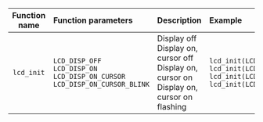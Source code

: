 | **Function name** | **Function parameters** | **Description** | **Example** |
|:-:|:--|:--|:--|
| `lcd_init` | `LCD_DISP_OFF` <br /> `LCD_DISP_ON` <br /> `LCD_DISP_ON_CURSOR` <br /> `LCD_DISP_ON_CURSOR_BLINK` |   Display off <br /> Display on, cursor off <br /> Display on, cursor on <br /> Display on, cursor on flashing | `lcd_init(LCD_DISP_OFF);` <br /> `lcd_init(LCD_DISP_ON);` <br /> `lcd_init(LCD_DISP_ON_CURSOR);` <br /> `lcd_init(LCD_DISP_ON_CURSOR_BLINK);` |
                   
                   
